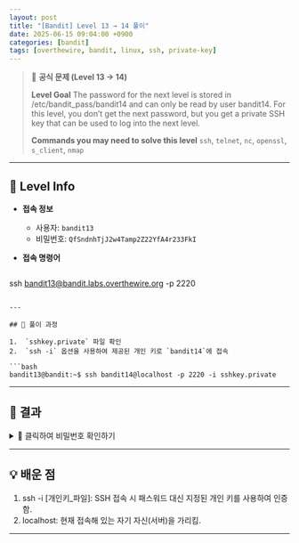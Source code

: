 ```yaml
---
layout: post
title: "[Bandit] Level 13 → 14 풀이"
date: 2025-06-15 09:04:00 +0900
categories: [bandit]
tags: [overthewire, bandit, linux, ssh, private-key]
---
```


> 📝 **공식 문제 (Level 13 → 14)**
>
> **Level Goal**
> The password for the next level is stored in /etc/bandit_pass/bandit14 and can only be read by user bandit14. For this level, you don’t get the next password, but you get a private SSH key that can be used to log into the next level.
>
> **Commands you may need to solve this level**
> `ssh`, `telnet`, `nc`, `openssl`, `s_client`, `nmap`

---

## 🔐 Level Info

- **접속 정보**
  - 사용자: `bandit13`
  - 비밀번호: `QfSndnhTjJ2w4Tamp2Z22YfA4r233FkI`
  
- **접속 명령어**

  ```bash
ssh bandit13@bandit.labs.overthewire.org -p 2220
  ```

---

## 🧪 풀이 과정

1.  `sshkey.private` 파일 확인
2.  `ssh -i` 옵션을 사용하여 제공된 개인 키로 `bandit14`에 접속

```bash
bandit13@bandit:~$ ssh bandit14@localhost -p 2220 -i sshkey.private
```

---

## 🎯 결과
<details markdown="1">
<summary>👀 클릭하여 비밀번호 확인하기</summary>

```bash
4YjL3GvafeR3b2hTUtbT3bTGo22a4D22
```

</details>

---

## 💡 배운 점
1. ssh -i [개인키_파일]: SSH 접속 시 패스워드 대신 지정된 개인 키를 사용하여 인증함.
2. localhost: 현재 접속해 있는 자기 자신(서버)을 가리킴.

---


